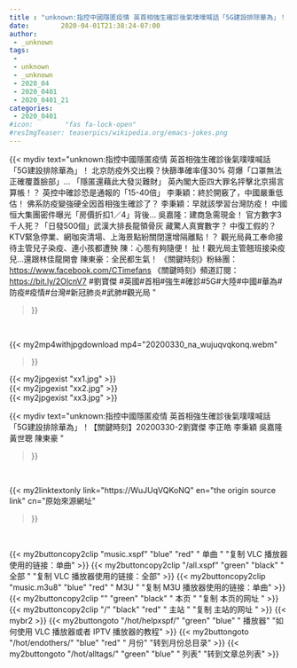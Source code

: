 ```yaml
---
title : "unknown:指控中國隱匿疫情 英首相強生確診後氣噗噗喊話「5G建設排除華為」！【關鍵時刻】20200330-2劉寶傑 李正皓 李秉穎 吳嘉隆 黃世聰 陳東豪 "
date:        2020-04-01T21:38:24-07:00
author:
 - _unknown
tags:
 - 
 - unknown
 - _unknown
 - 2020_04
 - 2020_0401
 - 2020_0401_21
categories:
 - 2020_0401
#icon:        "fas fa-lock-open"
#resImgTeaser: teaserpics/wikipedia.org/emacs-jokes.png
---
```







{{< mydiv text="unknown:指控中國隱匿疫情 英首相強生確診後氣噗噗喊話「5G建設排除華為」！ 北京防疫外交出糗？快篩準確率僅30% 荷爆「口罩無法正確覆蓋臉部」… 「隱匿還藉此大發災難財」 英內閣大臣四大罪名抨擊北京揚言算帳！？ 英控中確診恐是通報的「15-40倍」 李秉穎：終於開竅了，中國嚴重低估！ 佛系防疫變強硬全因首相強生確診了？ 李秉穎：早就該學習台灣防疫！ 中國恒大集團密件曝光「房價折扣1／4」背後… 吳嘉隆：建商急需現金！ 官方數字3千人死？「日發500個」武漢大排長龍領骨灰 藏驚人真實數字？ 中復工假的？KTV緊急停業、網咖突清場、上海景點紛關閉還增隔離點！？ 觀光局員工奉命接待主管兒子染疫、連小孩都遭殃 陳：心態有夠隨便！ 扯！觀光局主管翹班接染疫兒…還跟林佳龍開會 陳東豪：全民都生氣！  《關鍵時刻》粉絲團：https://www.facebook.com/CTimefans 《關鍵時刻》頻道訂閱：https://bit.ly/2OlcnV7  #劉寶傑 #英國#首相#強生#確診#5G#大陸#中國#華為#防疫#疫情#台灣#新冠肺炎#武肺#觀光局 "
>}}
<br>


{{< my2mp4withjpgdownload mp4="20200330_na_wujuqvqkonq.webm"
>}}

{{< my2jpgexist "xx1.jpg" >}}<br>
{{< my2jpgexist "xx2.jpg" >}}<br>
{{< my2jpgexist "xx3.jpg" >}}<br>



{{< mydiv text="unknown:指控中國隱匿疫情 英首相強生確診後氣噗噗喊話「5G建設排除華為」！【關鍵時刻】20200330-2劉寶傑 李正皓 李秉穎 吳嘉隆 黃世聰 陳東豪 "
>}}
<br>

{{< my2linktextonly link="https://WuJUqVQKoNQ"
en="the origin source link" cn="原始來源網址"
>}}


<br>


{{< my2buttoncopy2clip "music.xspf"        "blue"   "red"    " 单曲 "  "复制 VLC 播放器使用的链接：单曲" >}} {{< my2buttoncopy2clip "/all.xspf"         "green"  "black"  " 全部 "  "复制 VLC 播放器使用的链接：全部" >}} {{< my2buttoncopy2clip "music.m3u8"        "blue"   "red"    " M3U  "    "复制 M3U 播放器使用的链接：单曲" >}} {{< my2buttoncopy2clip ""                  "green"  "black"  " 本页 "    "复制 本页的网址 " >}} {{< my2buttoncopy2clip "/"                 "black"  "red"    " 主站 "    "复制 主站的网址 " >}} {{< mybr2 >}} {{< my2buttongoto      "/hot/helpxspf/"    "green"  "blue"   " 播放器" "如何使用 VLC 播放器或者 IPTV 播放器的教程" >}} {{< my2buttongoto      "/hot/endothers/"   "blue"   "red"    " 月份"   "转到月份总目录" >}} {{< my2buttongoto      "/hot/alltags/"     "green"  "blue"   " 列表"   "转到文章总列表" >}} 
